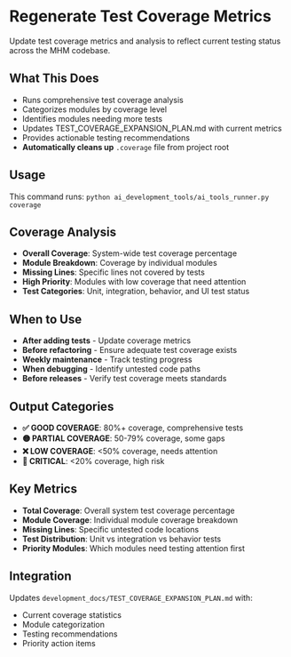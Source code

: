 # Regenerate Test Coverage Metrics

Update test coverage metrics and analysis to reflect current testing status across the MHM codebase.

## What This Does

- Runs comprehensive test coverage analysis
- Categorizes modules by coverage level
- Identifies modules needing more tests
- Updates TEST_COVERAGE_EXPANSION_PLAN.md with current metrics
- Provides actionable testing recommendations
- **Automatically cleans up** `.coverage` file from project root

## Usage

This command runs: `python ai_development_tools/ai_tools_runner.py coverage`

## Coverage Analysis

- **Overall Coverage**: System-wide test coverage percentage
- **Module Breakdown**: Coverage by individual modules
- **Missing Lines**: Specific lines not covered by tests
- **High Priority**: Modules with low coverage that need attention
- **Test Categories**: Unit, integration, behavior, and UI test status

## When to Use

- **After adding tests** - Update coverage metrics
- **Before refactoring** - Ensure adequate test coverage exists
- **Weekly maintenance** - Track testing progress
- **When debugging** - Identify untested code paths
- **Before releases** - Verify test coverage meets standards

## Output Categories

- **✅ GOOD COVERAGE**: 80%+ coverage, comprehensive tests
- **🟡 PARTIAL COVERAGE**: 50-79% coverage, some gaps
- **❌ LOW COVERAGE**: <50% coverage, needs attention
- **🔴 CRITICAL**: <20% coverage, high risk

## Key Metrics

- **Total Coverage**: Overall system test coverage percentage
- **Module Coverage**: Individual module coverage breakdown
- **Missing Lines**: Specific untested code locations
- **Test Distribution**: Unit vs integration vs behavior tests
- **Priority Modules**: Which modules need testing attention first

## Integration

Updates `development_docs/TEST_COVERAGE_EXPANSION_PLAN.md` with:
- Current coverage statistics
- Module categorization
- Testing recommendations
- Priority action items
